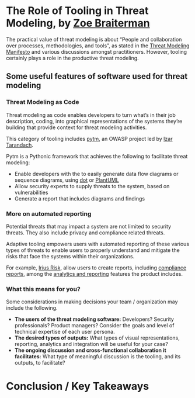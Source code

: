 # The Role of Tooling in Threat Modeling, by [Zoe Braiterman](https://twitter.com/zbraiterman)

The practical value of threat modeling is about “People and collaboration over processes, methodologies, and tools”, as stated in the [Threat Modeling Manifesto](https://www.threatmodelingmanifesto.org) and various discussions amongst practitioners.  However, tooling certainly plays a role in the productive threat modeling. 


## Some useful features of software used for threat modeling 

### Threat Modeling as Code

Threat modeling as code enables developers to turn what’s in their job description, coding, into graphical representations of the systems they’re building that provide context for threat modeling activities. 

This category of tooling includes [pytm](https://owasp.org/www-project-pytm), an OWASP project led by [Izar Tarandach](https://twitter.com/izar_t).

Pytm is a Pythonic framework that achieves the following to facilitate threat modeling:

* Enable developers with the  to easily generate data flow diagrams or sequence diagrams, using [dot](https://graphviz.gitlab.io/) or [PlantUML](https://plantuml.com/)
* Allow security experts to supply threats to the system, based on vulnerabilities
* Generate a report that includes diagrams and findings


### More on automated reporting 

Potential threats that may impact a system are not limited to security threats. They also include privacy and compliance related threats. 

Adaptive tooling empowers users with automated reporting of these various types of threats to enable users to properly understand and mitigate the risks that face the systems within their organizations. 

For example, [Irius Risk](https://www.iriusrisk.com), allow users to create reports, including [compliance reports](https://www.iriusrisk.com/resources-blog/product-update-release-4.4), among the [analytics and reporting](https://www.iriusrisk.com/advanced-analytics-and-reporting) features the product includes.  


### What this means for you?

Some considerations in making decisions your team / organization may include the following.

* **The users of the threat modeling software:**  Developers? Security professionals? Product managers? Consider the goals and level of technical expertise of each user persona. 
* **The desired types of outputs:**  What types of visual representations, reporting, analytics and integration will be useful for your case?
* **The ongoing discussion and cross-functional collaboration it facilitates:**  What type of meaningful discussion is the tooling, and its outputs, to facilitate?


# Conclusion / Key Takeaways
